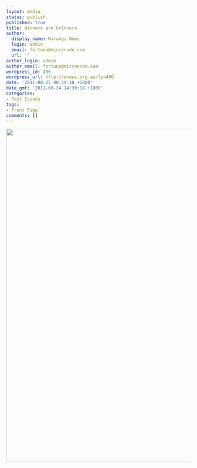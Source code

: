 ```yaml
---
layout: media
status: publish
published: true
title: Winners are Grinners
author:
  display_name: Waranga News
  login: admin
  email: fortuna@micronode.com
  url: ''
author_login: admin
author_email: fortuna@micronode.com
wordpress_id: 406
wordpress_url: http://wnews.org.au/?p=406
date: '2011-08-25 00:39:18 +1000'
date_gmt: '2011-08-24 14:39:18 +1000'
categories:
- Past Issues
tags:
- Front Page
comments: []
---
```


<a href="{{ site.url }}/images/2011/08/frontpage-20110825.pdf"><img class="alignnone size-full wp-image-405" title="Front Page - 25 August 2011" src="{{ site.url }}/images/2011/08/frontpage-20110825.png" alt="" width="624" height="907" /></a>

